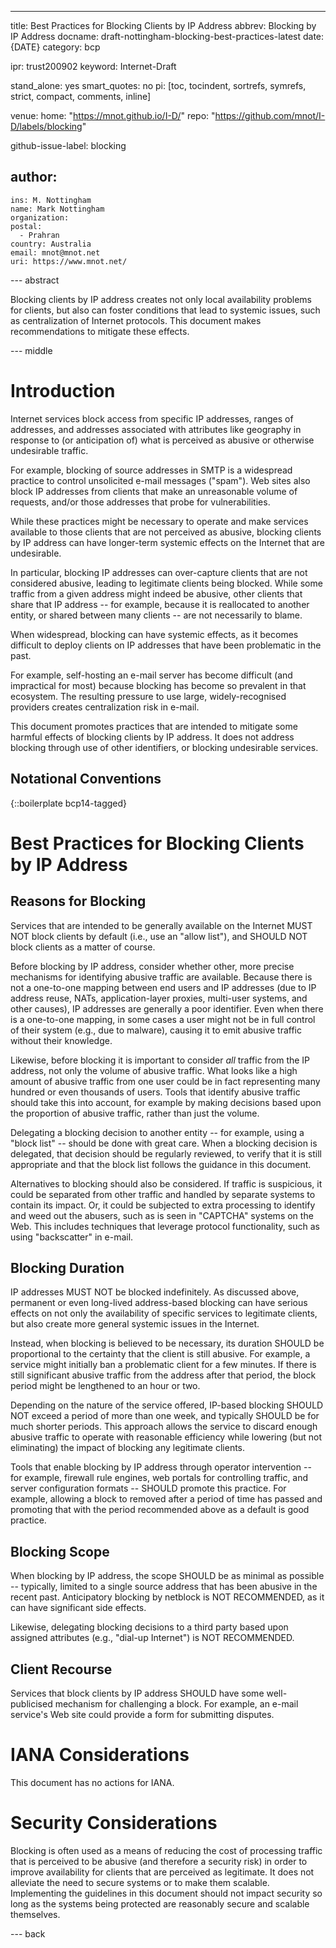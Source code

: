 ---
title: Best Practices for Blocking Clients by IP Address
abbrev: Blocking by IP Address
docname: draft-nottingham-blocking-best-practices-latest
date: {DATE}
category: bcp

ipr: trust200902
keyword: Internet-Draft

stand_alone: yes
smart_quotes: no
pi: [toc, tocindent, sortrefs, symrefs, strict, compact, comments, inline]

venue:
  home: "https://mnot.github.io/I-D/"
  repo: "https://github.com/mnot/I-D/labels/blocking"

github-issue-label: blocking

author:
 -
    ins: M. Nottingham
    name: Mark Nottingham
    organization:
    postal:
      - Prahran
    country: Australia
    email: mnot@mnot.net
    uri: https://www.mnot.net/


--- abstract

Blocking clients by IP address creates not only local availability problems for clients, but also can foster conditions that lead to systemic issues, such as centralization of Internet protocols. This document makes recommendations to mitigate these effects.

--- middle

# Introduction

Internet services block access from specific IP addresses, ranges of addresses, and addresses associated with attributes like geography in response to (or anticipation of) what is perceived as abusive or otherwise undesirable traffic.

For example, blocking of source addresses in SMTP is a widespread practice to control unsolicited e-mail messages ("spam"). Web sites also block IP addresses from clients that make an unreasonable volume of requests, and/or those addresses that probe for vulnerabilities.

While these practices might be necessary to operate and make services available to those clients that are not perceived as abusive, blocking clients by IP address can have longer-term systemic effects on the Internet that are undesirable.

In particular, blocking IP addresses can over-capture clients that are not considered abusive, leading to legitimate clients being blocked. While some traffic from a given address might indeed be abusive, other clients that share that IP address -- for example, because it is reallocated to another entity, or shared between many clients -- are not necessarily to blame.

When widespread, blocking can have systemic effects, as it becomes difficult to deploy clients on IP addresses that have been problematic in the past.

For example, self-hosting an e-mail server has become difficult (and impractical for most) because blocking has become so prevalent in that ecosystem. The resulting pressure to use large, widely-recognised providers creates centralization risk in e-mail.

This document promotes practices that are intended to mitigate some harmful effects of blocking clients by IP address. It does not address blocking through use of other identifiers, or blocking undesirable services.

## Notational Conventions

{::boilerplate bcp14-tagged}

# Best Practices for Blocking Clients by IP Address

## Reasons for Blocking

Services that are intended to be generally available on the Internet MUST NOT block clients by default (i.e., use an "allow list"), and SHOULD NOT block clients as a matter of course.

Before blocking by IP address, consider whether other, more precise mechanisms for identifying abusive traffic are available. Because there is not a one-to-one mapping between end users and IP addresses (due to IP address reuse, NATs, application-layer proxies, multi-user systems, and other causes), IP addresses are generally a poor identifier. Even when there is a one-to-one mapping, in some cases a user might not be in full control of their system (e.g., due to malware), causing it to emit abusive traffic without their knowledge.

Likewise, before blocking it is important to consider _all_ traffic from the IP address, not only the volume of abusive traffic. What looks like a high amount of abusive traffic from one user could be in fact representing many hundred or even thousands of users. Tools that identify abusive traffic should take this into account, for example by making decisions based upon the proportion of abusive traffic, rather than just the volume.

Delegating a blocking decision to another entity -- for example, using a "block list" -- should be done with great care. When a blocking decision is delegated, that decision should be regularly reviewed, to verify that it is still appropriate and that the block list follows the guidance in this document.

Alternatives to blocking should also be considered. If traffic is suspicious, it could be separated from other traffic and handled by separate systems to contain its impact. Or, it could be subjected to extra processing to identify and weed out the abusers, such as is seen in "CAPTCHA" systems on the Web. This includes techniques that leverage protocol functionality, such as using "backscatter" in e-mail.


## Blocking Duration

IP addresses MUST NOT be blocked indefinitely. As discussed above, permanent or even long-lived address-based blocking can have serious effects on not only the availability of specific services to legitimate clients, but also create more general systemic issues in the Internet.

Instead, when blocking is believed to be necessary, its duration SHOULD be proportional to the certainty that the client is still abusive. For example, a service might initially ban a problematic client for a few minutes. If there is still significant abusive traffic from the address after that period, the block period might be lengthened to an hour or two.

Depending on the nature of the service offered, IP-based blocking SHOULD NOT exceed a period of more than one week, and typically SHOULD be for much shorter periods. This approach allows the service to discard enough abusive traffic to operate with reasonable efficiency while lowering (but not eliminating) the impact of blocking any legitimate clients.

Tools that enable blocking by IP address through operator intervention -- for example, firewall rule engines, web portals for controlling traffic, and server configuration formats -- SHOULD promote this practice. For example, allowing a block to removed after a period of time has passed and promoting that with the period recommended above as a default is good practice.


## Blocking Scope

When blocking by IP address, the scope SHOULD be as minimal as possible -- typically, limited to a single source address that has been abusive in the recent past. Anticipatory blocking by netblock is NOT RECOMMENDED, as it can have significant side effects.

Likewise, delegating blocking decisions to a third party based upon assigned attributes (e.g., "dial-up Internet") is NOT RECOMMENDED.


## Client Recourse

Services that block clients by IP address SHOULD have some well-publicised mechanism for challenging a block. For example, an e-mail service's Web site could provide a form for submitting disputes.


# IANA Considerations

This document has no actions for IANA.

# Security Considerations

Blocking is often used as a means of reducing the cost of processing traffic that is perceived to be abusive (and therefore a security risk) in order to improve availability for clients that are perceived as legitimate. It does not alleviate the need to secure systems or to make them scalable. Implementing the guidelines in this document should not impact security so long as the systems being protected are reasonably secure and scalable themselves.

--- back


